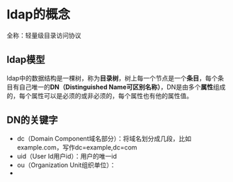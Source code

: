 # ldap的概念

全称：轻量级目录访问协议

## ldap模型

ldap中的数据结构是一棵树，称为**目录树**，树上每一个节点是一个**条目**，每个条目有自己唯一的**DN（Distinguished Name可区别名称）**，DN是由多个**属性**组成的，每个属性可以是必须的或非必须的，每个属性也有他的属性值。

## DN的关键字

* dc（Domain Component域名部分）：将域名划分成几段，比如example.com，写作dc=example,dc=com
* uid（User Id用户id）：用户的唯一id
* ou（Organization Unit组织单位）：
* 
